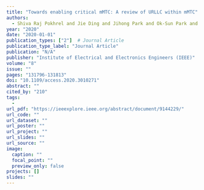 ```yaml
---
title: "Towards enabling critical mMTC: A review of URLLC within mMTC"
authors:
  - Shiva Raj Pokhrel and Jie Ding and Jihong Park and Ok-Sun Park and Jinho Choi
year: "2020"
date: "2020-01-01"
publication_types: ["2"]  # Journal Article
publication_type_label: "Journal Article"
publication: "N/A"
publisher: "Institute of Electrical and Electronics Engineers (IEEE)"
volume: "8"
issue: ""
pages: "131796-131813"
doi: "10.1109/access.2020.3010271"
abstract: ""
cited_by: "210"
tags:
  - 
url_pdf: "https://ieeexplore.ieee.org/abstract/document/9144229/"
url_code: ""
url_dataset: ""
url_poster: ""
url_project: ""
url_slides: ""
url_source: ""
image:
  caption: ""
  focal_point: ""
  preview_only: false
projects: []
slides: ""
---
```

